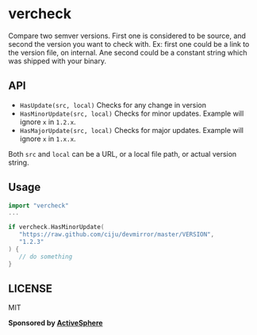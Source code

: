 # vercheck #

Compare two semver versions. First one is considered to be source, and
second the version you want to check with. Ex: first one could be a
link to the version file, on internal. Ane second could be a constant
string which was shipped with your binary.

## API ##
- `HasUpdate(src, local)` Checks for any change in version
- `HasMinorUpdate(src, local)` Checks for minor updates. Example will
ignore `x` in `1.2.x`.
- `HasMajorUpdate(src, local)` Checks for major updates. Example will
ignore `x` in `1.x.x`.

Both `src` and `local` can be a URL, or a local file path, or actual
version string.


## Usage ##
```go
import "vercheck"
...

if vercheck.HasMinorUpdate(
   "https://raw.github.com/ciju/devmirror/master/VERSION",
   "1.2.3"
) {
   // do something
}
```

## LICENSE ##
MIT

**Sponsored by [ActiveSphere](http://activesphere.com)**

